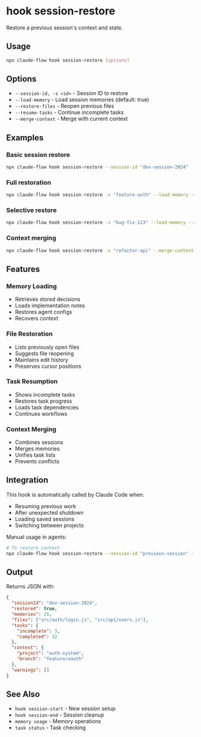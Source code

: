 # hook session-restore

Restore a previous session's context and state.

## Usage

```bash
npx claude-flow hook session-restore [options]
```

## Options

- `--session-id, -s <id>` - Session ID to restore
- `--load-memory` - Load session memories (default: true)
- `--restore-files` - Reopen previous files
- `--resume-tasks` - Continue incomplete tasks
- `--merge-context` - Merge with current context

## Examples

### Basic session restore

```bash
npx claude-flow hook session-restore --session-id "dev-session-2024"
```

### Full restoration

```bash
npx claude-flow hook session-restore -s "feature-auth" --load-memory --restore-files --resume-tasks
```

### Selective restore

```bash
npx claude-flow hook session-restore -s "bug-fix-123" --load-memory --resume-tasks
```

### Context merging

```bash
npx claude-flow hook session-restore -s "refactor-api" --merge-context
```

## Features

### Memory Loading

- Retrieves stored decisions
- Loads implementation notes
- Restores agent configs
- Recovers context

### File Restoration

- Lists previously open files
- Suggests file reopening
- Maintains edit history
- Preserves cursor positions

### Task Resumption

- Shows incomplete tasks
- Restores task progress
- Loads task dependencies
- Continues workflows

### Context Merging

- Combines sessions
- Merges memories
- Unifies task lists
- Prevents conflicts

## Integration

This hook is automatically called by Claude Code when:

- Resuming previous work
- After unexpected shutdown
- Loading saved sessions
- Switching between projects

Manual usage in agents:

```bash
# To restore context
npx claude-flow hook session-restore --session-id "previous-session" --load-memory
```

## Output

Returns JSON with:

```json
{
  "sessionId": "dev-session-2024",
  "restored": true,
  "memories": 25,
  "files": ["src/auth/login.js", "src/api/users.js"],
  "tasks": {
    "incomplete": 3,
    "completed": 12
  },
  "context": {
    "project": "auth-system",
    "branch": "feature/oauth"
  },
  "warnings": []
}
```

## See Also

- `hook session-start` - New session setup
- `hook session-end` - Session cleanup
- `memory usage` - Memory operations
- `task status` - Task checking
